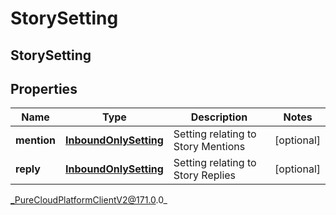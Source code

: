 # StorySetting

## StorySetting

## Properties

|Name | Type | Description | Notes|
|------------ | ------------- | ------------- | -------------|
| **mention** | [**InboundOnlySetting**](InboundOnlySetting) | Setting relating to Story Mentions | [optional] |
| **reply** | [**InboundOnlySetting**](InboundOnlySetting) | Setting relating to Story Replies | [optional] |



_PureCloudPlatformClientV2@171.0.0_

